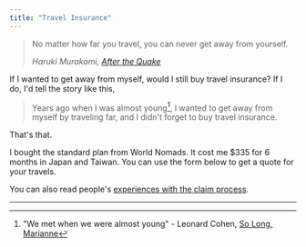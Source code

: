 ```yaml
---
title: "Travel Insurance"
---
```


> No matter how far you travel, you can never get away from yourself.
>
> <cite>Haruki Murakami, [After the Quake](http://amzn.to/2qpS6mq)</cite>

If I wanted to get away from myself, would I still buy travel insurance? If I do, I'd tell the story like this,

> Years ago when I was almost young[^1], I wanted to get away from myself by traveling far, and I didn't forget to buy travel insurance. 

That's that. 

I bought the standard plan from World Nomads. It cost me $335 for 6 months in Japan and Taiwan. You can use the form below to get a quote for your travels. 

<script src='//www.worldnomads.com/Partner/GetPartnerWidget?partnerCode=gmlng&loadWithPanelExpanded=true&cssVariant=landscape' async>
</script><div id='wn-insurance-quote-editor'></div>



You can also read people's [experiences with the claim process](https://nomadforum.io/t/how-are-your-experiences-with-world-nomads-travel-insurance/6299/8).

- - -
[^1]: "We met when we were almost young" - Leonard Cohen, [So Long, Marianne](http://amzn.to/2rCkSAm)